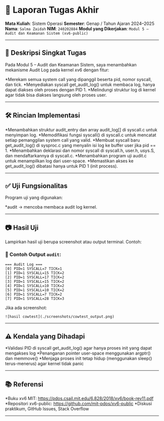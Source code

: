 # 📝 Laporan Tugas Akhir

**Mata Kuliah**: Sistem Operasi
**Semester**: Genap / Tahun Ajaran 2024–2025
**Nama**: `Salma Zaidah`
**NIM**: `240202884`
**Modul yang Dikerjakan**:
`Modul 5 – Audit dan Keamanan Sistem (xv6-public)`

---

## 📌 Deskripsi Singkat Tugas

Pada Modul 5 – Audit dan Keamanan Sistem, saya menambahkan mekanisme Audit Log pada kernel xv6 dengan fitur:

*Merekam semua system call yang dipanggil beserta pid, nomor syscall, dan tick.
*Menyediakan syscall get_audit_log() untuk membaca log, hanya dapat diakses oleh proses dengan PID 1.
*Melindungi struktur log di kernel agar tidak bisa diakses langsung oleh proses user.

---

## 🛠️ Rincian Implementasi

*Menambahkan struktur audit_entry dan array audit_log[] di syscall.c untuk menyimpan log.
*Memodifikasi fungsi syscall() di syscall.c untuk mencatat setiap pemanggilan system call yang valid.
*Membuat syscall baru get_audit_log() di sysproc.c yang menyalin isi log ke buffer user jika pid == 1.
*Menambahkan deklarasi dan nomor syscall di syscall.h, user.h, usys.S, dan mendaftarkannya di syscall.c.
*Menambahkan program uji audit.c untuk menampilkan log dari user-space.
*Memastikan akses ke get_audit_log() dibatasi hanya untuk PID 1 (init process).

---

## ✅ Uji Fungsionalitas

Program uji yang digunakan:

*audit → mencoba membaca audit log kernel.

---

## 📷 Hasil Uji

Lampirkan hasil uji berupa screenshot atau output terminal. Contoh:

### 📍 Contoh Output `audit`:

```
=== Audit Log ===
[0] PID=1 SYSCALL=7 TICK=1
[1] PID=1 SYSCALL=15 TICK=2
[2] PID=1 SYSCALL=17 TICK=2
[3] PID=1 SYSCALL=15 TICK=2
[4] PID=1 SYSCALL=10 TICK=2
[5] PID=1 SYSCALL=10 TICK=2
[6] PID=1 SYSCALL=7 TICK=2
[7] PID=1 SYSCALL=28 TICK=3

```

Jika ada screenshot:

```
![hasil cowtest](./screenshots/cowtest_output.png)
```

---

## ⚠️ Kendala yang Dihadapi

*Validasi PID di syscall get_audit_log() agar hanya proses init yang dapat mengakses log
*Penanganan pointer user-space menggunakan argptr() dan memmove()
*Menjaga proses init tetap hidup (menggunakan sleep() terus-menerus) agar kernel tidak panic

---

## 📚 Referensi

*Buku xv6 MIT: https://pdos.csail.mit.edu/6.828/2018/xv6/book-rev11.pdf
*Repositori xv6-public: https://github.com/mit-pdos/xv6-public
*Diskusi praktikum, GitHub Issues, Stack Overflow

---

